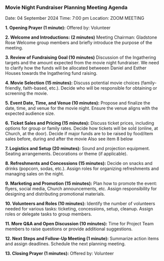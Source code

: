 

### Movie Night Fundraiser Planning Meeting Agenda
Date: 04 September 2024
Time: 7:00 pm
Location: ZOOM MEETING

**1. Opening Prayer (1 minute):**
Offered by: Volunteer

**2. Welcome and Introductions: (2 minutes)**
Meeting Chairman: Gladstone Rose
Welcome group members and briefly introduce the purpose of the meeting.

**3. Review of Fundraising Goal (10 minutes)**
Discussion of the Ingathering targets and the amount expected from the movie night fundraiser.
We need to clarify how the funds will be allocated betweeen Daniel and Esther Houses towards the Ingathering fund raising.

**4. Movie Selection (15 minutes):**
Discuss potential movie choices (family-friendly, faith-based, etc.).
Decide who will be responsible for obtaining or screening the movie.

**5. Event Date, Time, and Venue (10 minutes):**
Propose and finalize the date, time, and venue for the movie night.
Ensure the venue aligns with the expected audience size.

**6. Ticket Sales and Pricing (15 minutes):**
Discuss ticket prices, including options for group or family rates.
Decide how tickets will be sold (online, at Church, at the door).
Decide if major funds are to be raised by food/item sales before, during and after the movie 
Also see item 8 below

**7. Logistics and Setup (20 minutes):**
Sound and projection equipment.
Seating arrangements.
Decorations or theme (if applicable).

**8. Refreshments and Concessions (15 minutes):**
Decide on snacks and drinks (popcorn, sodas, etc.).
Assign roles for organizing refreshments and managing sales on the night.

**9. Marketing and Promotion (15 minutes):**
Plan how to promote the event: flyers, social media, Church announcements, etc.
Assign responsibility for designing and distributing promotional materials.

**10. Volunteers and Roles (10 minutes):**
Identify the number of volunteers needed for various tasks: ticketing, concessions, setup, cleanup.
Assign roles or delegate tasks to group members.

**11. More Q&A and Open Discussion (10 minutes):**
Time for Project Team members to raise questions or provide additional suggestions.

**12. Next Steps and Follow-Up Meeting (1 minute):**
Summarize action items and assign deadlines.
Schedule the next planning meeting.

**13. Closing Prayer (1 minutes):**
Offered by: Volunteer
